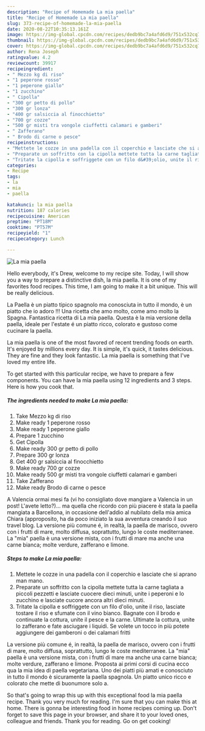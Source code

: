```yaml
---
description: "Recipe of Homemade La mia paella"
title: "Recipe of Homemade La mia paella"
slug: 373-recipe-of-homemade-la-mia-paella
date: 2020-08-22T10:35:13.161Z
image: https://img-global.cpcdn.com/recipes/dedb9bc7a4afd6d9/751x532cq70/la-mia-paella-recipe-main-photo.jpg
thumbnail: https://img-global.cpcdn.com/recipes/dedb9bc7a4afd6d9/751x532cq70/la-mia-paella-recipe-main-photo.jpg
cover: https://img-global.cpcdn.com/recipes/dedb9bc7a4afd6d9/751x532cq70/la-mia-paella-recipe-main-photo.jpg
author: Rena Joseph
ratingvalue: 4.2
reviewcount: 39917
recipeingredient:
- " Mezzo kg di riso"
- "1 peperone rosso"
- "1 peperone giallo"
- "1 zucchino"
- " Cipolla"
- "300 gr petto di pollo"
- "300 gr lonza"
- "400 gr salsiccia al finocchietto"
- "700 gr cozze"
- "500 gr misti tra vongole ciuffetti calamari e gamberi"
- " Zafferano"
- " Brodo di carne o pesce"
recipeinstructions:
- "Mettete le cozze in una padella con il coperchio e lasciate che si aprano man mano."
- "Preparate un soffritto con la cipolla mettete tutta la carne tagliata a piccoli pezzetti e lasciate cuocere dieci minuti, unite i peperoni e lo zucchino e lasciate cucore ancora altri dieci minuti."
- "Tritate la cipolla e soffriggete con un filo d&#39;olio, unite il riso, lasciate tostare il riso e sfumate con il vino bianco. Bagnate con il brodo e continuate la cottura, unite il pesce e la carne. Ultimate la cottura, unite lo zafferano e fate asciugare i liquidi. Se volete un tocco in più potete aggiungere dei gamberoni o dei calamari fritti"
categories:
- Recipe
tags:
- la
- mia
- paella

katakunci: la mia paella 
nutrition: 187 calories
recipecuisine: American
preptime: "PT18M"
cooktime: "PT57M"
recipeyield: "1"
recipecategory: Lunch

---
```



![La mia paella](https://img-global.cpcdn.com/recipes/dedb9bc7a4afd6d9/751x532cq70/la-mia-paella-recipe-main-photo.jpg)

Hello everybody, it's Drew, welcome to my recipe site. Today, I will show you a way to prepare a distinctive dish, la mia paella. It is one of my favorites food recipes. This time, I am going to make it a bit unique. This will be really delicious.

La Paella è un piatto tipico spagnolo ma conosciuta in tutto il mondo, è un piatto che io adoro !!! Una ricetta che amo molto, come amo molto la Spagna. Fantastica ricetta di La mia paella. Questa è la mia versione della paella, ideale per l&#39;estate é un piatto ricco, colorato e gustoso come cucinare la paella.

La mia paella is one of the most favored of recent trending foods on earth. It's enjoyed by millions every day. It is simple, it's quick, it tastes delicious. They are fine and they look fantastic. La mia paella is something that I've loved my entire life.


To get started with this particular recipe, we have to prepare a few components. You can have la mia paella using 12 ingredients and 3 steps. Here is how you cook that.

<!--inarticleads1-->

##### The ingredients needed to make La mia paella:

1. Take  Mezzo kg di riso
1. Make ready 1 peperone rosso
1. Make ready 1 peperone giallo
1. Prepare 1 zucchino
1. Get  Cipolla
1. Make ready 300 gr petto di pollo
1. Prepare 300 gr lonza
1. Get 400 gr salsiccia al finocchietto
1. Make ready 700 gr cozze
1. Make ready 500 gr misti tra vongole ciuffetti calamari e gamberi
1. Take  Zafferano
1. Make ready  Brodo di carne o pesce


A Valencia ormai mesi fa (vi ho consigliato dove mangiare a Valencia in un post! L&#39;avete letto?)… ma quella che ricordo con più piacere è stata la paella mangiata a Barcellona, in occasione dell&#39;addio al nubilato della mia amica Chiara (approposito, ha da poco iniziato la sua avventura creando il suo travel blog. La versione più comune é, in realtà, la paella de marisco, ovvero con i frutti di mare, molto diffusa, soprattutto, lungo le coste mediterranee. La &#34;mia&#34; paella è una versione mista, con i frutti di mare ma anche una carne bianca; molte verdure, zafferano e limone. 

<!--inarticleads2-->

##### Steps to make La mia paella:

1. Mettete le cozze in una padella con il coperchio e lasciate che si aprano man mano.
1. Preparate un soffritto con la cipolla mettete tutta la carne tagliata a piccoli pezzetti e lasciate cuocere dieci minuti, unite i peperoni e lo zucchino e lasciate cucore ancora altri dieci minuti.
1. Tritate la cipolla e soffriggete con un filo d&#39;olio, unite il riso, lasciate tostare il riso e sfumate con il vino bianco. Bagnate con il brodo e continuate la cottura, unite il pesce e la carne. Ultimate la cottura, unite lo zafferano e fate asciugare i liquidi. Se volete un tocco in più potete aggiungere dei gamberoni o dei calamari fritti


La versione più comune é, in realtà, la paella de marisco, ovvero con i frutti di mare, molto diffusa, soprattutto, lungo le coste mediterranee. La &#34;mia&#34; paella è una versione mista, con i frutti di mare ma anche una carne bianca; molte verdure, zafferano e limone. Proposta ai primi corsi di cucina ecco qua la mia idea di paella vegetariana. Uno dei piatti più amati e conosciuto in tutto il mondo è sicuramente la paella spagnola. Un piatto unico ricco e colorato che mette di buonumore solo a. 

So that's going to wrap this up with this exceptional food la mia paella recipe. Thank you very much for reading. I'm sure that you can make this at home. There is gonna be interesting food in home recipes coming up. Don't forget to save this page in your browser, and share it to your loved ones, colleague and friends. Thank you for reading. Go on get cooking!
